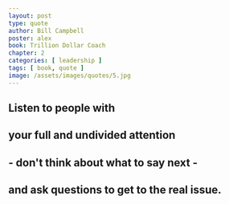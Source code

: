 ```yaml
---
layout: post
type: quote
author: Bill Campbell
poster: alex
book: Trillion Dollar Coach
chapter: 2
categories: [ leadership ]
tags: [ book, quote ]
image: /assets/images/quotes/5.jpg
---
```

## Listen to people with 
## your full and undivided attention 
## - don't think about what to say next - 
## and ask questions to get to the real issue.